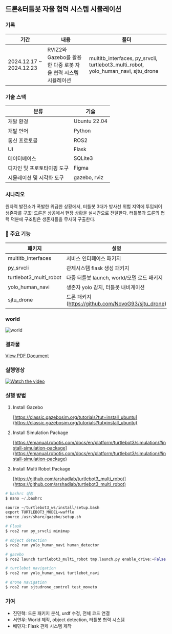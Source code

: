 ## 드론&터틀봇 자율 협력 시스템 시뮬레이션

### 기록

| 기간 | 내용 | 폴더 |
| --- | --- | --- |
| 2024.12.17 ~ 2024.12.23 | RVIZ2와 Gazebo를 활용한 다중 로봇 자율 협력 시스템 시뮬레이션 | multitb_interfaces, py_srvcli, turtlebot3_multi_robot, yolo_human_navi, sjtu_drone |

### 기술 스택

| 분류 | 기술 |
| --- | --- |
| 개발 환경 | Ubuntu 22.04 |
| 개발 언어 | Python |
| 통신 프로토콜 | ROS2 |
| UI | Flask |
| 데이터베이스 | SQLite3 |
| 디자인 및 프로토타이핑 도구 | Figma |
| 시뮬레이션 및 시각화 도구 | gazebo, rviz |

### 시나리오

<aside>

원자력 발전소가 폭발한 위급한 상황에서, 터틀봇 3대가 방사선 위험 지역에 투입되어 생존자를 구조! 드론은 상공에서 현장 상황을 실시간으로 전달한다. 터틀봇과 드론의 협력 덕분에 구조팀은 생존자들을 무사히 구출한다.

</aside>

### **🎯 주요 기능**

| 패키지 | 설명 |
| --- | --- |
| multitb_interfaces | 서비스 인터페이스 패키지 |
| py_srvcli | 관제시스템 flask 생성 패키지 |
| turtlebot3_multi_robot | 다중 터틀봇 launch, world/모델 로드 패키지  |
| yolo_human_navi | 생존자 yolo 감지, 터틀봇 내비게이션 |
| sjtu_drone | 드론 패키지(https://github.com/NovoG93/sjtu_drone) |

### world

![world](https://github.com/user-attachments/assets/d79dce88-23d1-44ec-a2a7-bf6b70aab860)

### 결과물

[View PDF Document](./그룹E-2_7주차_협동-3_산출물.pdf)

### 실행영상

[![Watch the video](https://img.youtube.com/vi/H1p9tkmerFY/hqdefault.jpg)](https://www.youtube.com/watch?v=H1p9tkmerFY)

### 실행 방법

<aside>

1. Install Gazebo
    
    [https://classic.gazebosim.org/tutorials?tut=install_ubuntu](https://classic.gazebosim.org/tutorials?tut=install_ubuntu)
    
2. Install Simulation Package
    
    [https://emanual.robotis.com/docs/en/platform/turtlebot3/simulation/#install-simulation-package](https://emanual.robotis.com/docs/en/platform/turtlebot3/simulation/#install-simulation-package)
    
3. Install Multi Robot Package
    
    [https://github.com/arshadlab/turtlebot3_multi_robot](https://github.com/arshadlab/turtlebot3_multi_robot)
    
</aside>

```python
# bashrc 설정
$ nano ~/.bashrc

source ~/turtlebot3_ws/install/setup.bash
export TURTLEBOT3_MODEL=waffle
source /usr/share/gazebo/setup.sh
```

```python
# Flask
$ ros2 run py_srvcli minimap 

# object detection
$ ros2 run yolo_human_navi human_detector 

# gazebo
$ ros2 launch turtlebot3_multi_robot tmp.launch.py enable_drive:=False enable_rviz:=False

# turtlebot navigation
$ ros2 run yolo_human_navi turtlebot_navi 

# drone navigation
$ ros2 run sjtudrone_control test_moveto
```

### 기여

- 진민혁: 드론 패키지 분석, urdf 수정, 전체 코드 연결
- 서연우: World 제작, object detection, 터틀봇 협력 시스템
- 배민지: Flask 관제 시스템 제작
